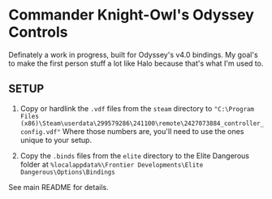 
Commander Knight-Owl's Odyssey Controls
===============================================================================

Definately a work in progress, built for Odyssey's v4.0 bindings. My goal's to make the first person stuff a lot like Halo because that's what I'm used to.



SETUP
--------------------------------------------------------------------------------

1. Copy or hardlink the `.vdf` files from the `steam` directory to `"C:\Program Files (x86)\Steam\userdata\299579286\241100\remote\2427073884_controller_config.vdf"` Where those numbers are, you'll need to use the ones unique to your setup.

2. Copy the `.binds` files from the `elite` directory to the Elite Dangerous folder at `%localappdata%\Frontier Developments\Elite Dangerous\Options\Bindings`


See main README for details.
